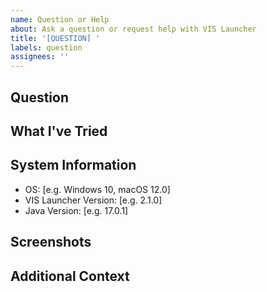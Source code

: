 ```yaml
---
name: Question or Help
about: Ask a question or request help with VIS Launcher
title: '[QUESTION] '
labels: question
assignees: ''
---
```


## Question
<!-- A clear and concise description of what you need help with -->

## What I've Tried
<!-- Describe what you've already tried to solve your problem -->

## System Information
<!-- Please complete the following information -->
- OS: [e.g. Windows 10, macOS 12.0]
- VIS Launcher Version: [e.g. 2.1.0]
- Java Version: [e.g. 17.0.1]

## Screenshots
<!-- If applicable, add screenshots to help explain your problem -->

## Additional Context
<!-- Add any other context about the question here -->